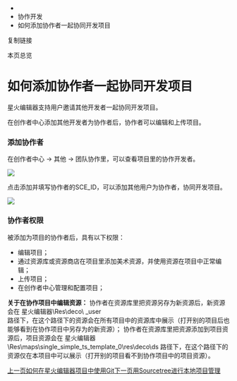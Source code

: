   * [](/)
  * 协作开发
  * 如何添加协作者一起协同开发项目

复制链接

本页总览

# 如何添加协作者一起协同开发项目

星火编辑器支持用户邀请其他开发者一起协同开发项目。

在创作者中心添加其他开发者为协作者后，协作者可以编辑和上传项目。

### 添加协作者[​](/Manual/VersionControl/Cooperation#添加协作者 "添加协作者的直接链接")

在创作者中心 → 其他 → 团队协作里，可以查看项目里的协作开发者。

![](/assets/images/协作开发管理-7bf5076e6f7293d202a9c2336d7679dc.png)

点击添加并填写协作者的SCE_ID，可以添加其他用户为协作者，协同开发项目。

![](/assets/images/添加协作-da4323eaa5104c371a497fd8839203b4.png)

### 协作者权限[​](/Manual/VersionControl/Cooperation#协作者权限 "协作者权限的直接链接")

被添加为项目的协作者后，具有以下权限：

  * 编辑项目；
  * 通过资源库或资源商店在项目里添加美术资源，并使用资源在项目中正常编辑；
  * 上传项目；
  * 在创作者中心管理和配置项目；

**关于在协作项目中编辑资源：** 协作者在资源库里把资源另存为新资源后，新资源会在 星火编辑器\Res\deco\ _user\
路径下，在这个路径下的资源会在所有项目中的资源库中展示（打开别的项目后也能够看到在协作项目中另存为的新资源）；
协作者在资源库里把资源添加到项目资源后，项目资源会在
星火编辑器\Res\maps\single_simple_ts_template_0\res\deco\ds
路径下，在这个路径下的资源仅在本项目中可以展示（打开别的项目看不到协作项目中的项目资源）。

[上一页如何在星火编辑器项目中使用Git](/Manual/VersionControl/GitInSCE)[下一页用Sourcetree进行本地项目管理](/Manual/VersionControl/Sourcetree)


